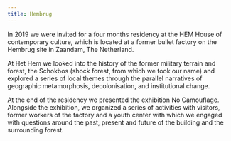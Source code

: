 ```yaml
---
title: Hembrug
---
```

In 2019 we were invited for a four months residency at the HEM House of contemporary culture, which is located at a former bullet factory on the Hembrug site in Zaandam, The Netherland.

At Het Hem we looked into the history of the former military terrain and forest, the Schokbos (shock forest, from which we took our name) and explored a series of local themes through the parallel narratives of geographic metamorphosis, decolonisation, and institutional change.

At the end of the residency we presented the exhibition No Camouflage. Alongside the exhibition, we organized a series of activities with visitors, former workers of the factory and a youth center with which we engaged with questions around the past, present and future of the building and the surrounding forest.